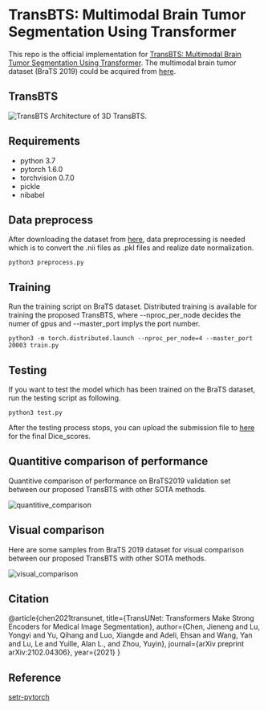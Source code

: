 # TransBTS: Multimodal Brain Tumor Segmentation Using Transformer
This repo is the official implementation for [TransBTS: Multimodal Brain Tumor Segmentation Using Transformer](https://arxiv.org/pdf/2103.04430.pdf). The multimodal brain tumor dataset (BraTS 2019) could be acquired from [here](https://ipp.cbica.upenn.edu/).

## TransBTS
![TransBTS](https://github.com/Wenxuan-1119/TransBTS/blob/main/figure/TransBTS.PNG "TransBTS")
Architecture of 3D TransBTS.

## Requirements
- python 3.7
- pytorch 1.6.0
- torchvision 0.7.0
- pickle
- nibabel

## Data preprocess
After downloading the dataset from [here](https://ipp.cbica.upenn.edu/), data preprocessing is needed which is to convert the .nii files as .pkl files and realize date normalization.

`python3 preprocess.py`

## Training
Run the training script on BraTS dataset. Distributed training is available for training the proposed TransBTS, where --nproc_per_node decides the numer of gpus and --master_port implys the port number.

`python3 -m torch.distributed.launch --nproc_per_node=4 --master_port 20003 train.py`

## Testing 
If  you want to test the model which has been trained on the BraTS dataset, run the testing script as following.

`python3 test.py`

After the testing process stops, you can upload the submission file to [here](https://ipp.cbica.upenn.edu/) for the final Dice_scores.

## Quantitive comparison of performance

Quantitive comparison of performance on BraTS2019 validation set between our proposed TransBTS with other SOTA methods.

![quantitive_comparison](https://github.com/Wenxuan-1119/TransBTS/blob/main/figure/quantitive_comparison.PNG "quantitive_comparison")

## Visual comparison
Here are some samples from BraTS 2019 dataset for visual comparison between our proposed TransBTS with other SOTA methods.

![visual_comparison](https://github.com/Wenxuan-1119/TransBTS/blob/main/figure/visual_comparison.PNG "visual_comparison")

## Citation

@article{chen2021transunet,
  title={TransUNet: Transformers Make Strong Encoders for Medical Image Segmentation},
  author={Chen, Jieneng and Lu, Yongyi and Yu, Qihang and Luo, Xiangde and Adeli, Ehsan and Wang, Yan and Lu, Le and Yuille, Alan L., and Zhou, Yuyin},
  journal={arXiv preprint arXiv:2102.04306},
  year={2021}
}

## Reference
[setr-pytorch](https://github.com/gupta-abhay/setr-pytorch)

